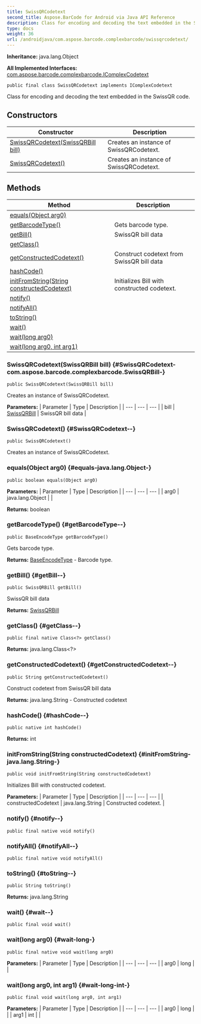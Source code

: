 ```yaml
---
title: SwissQRCodetext
second_title: Aspose.BarCode for Android via Java API Reference
description: Class for encoding and decoding the text embedded in the SwissQR code.
type: docs
weight: 36
url: /androidjava/com.aspose.barcode.complexbarcode/swissqrcodetext/
---
```

**Inheritance:**
java.lang.Object

**All Implemented Interfaces:**
[com.aspose.barcode.complexbarcode.IComplexCodetext](../../com.aspose.barcode.complexbarcode/icomplexcodetext)
```
public final class SwissQRCodetext implements IComplexCodetext
```

Class for encoding and decoding the text embedded in the SwissQR code.
## Constructors

| Constructor | Description |
| --- | --- |
| [SwissQRCodetext(SwissQRBill bill)](#SwissQRCodetext-com.aspose.barcode.complexbarcode.SwissQRBill-) | Creates an instance of SwissQRCodetext. |
| [SwissQRCodetext()](#SwissQRCodetext--) | Creates an instance of SwissQRCodetext. |
## Methods

| Method | Description |
| --- | --- |
| [equals(Object arg0)](#equals-java.lang.Object-) |  |
| [getBarcodeType()](#getBarcodeType--) | Gets barcode type. |
| [getBill()](#getBill--) | SwissQR bill data |
| [getClass()](#getClass--) |  |
| [getConstructedCodetext()](#getConstructedCodetext--) | Construct codetext from SwissQR bill data |
| [hashCode()](#hashCode--) |  |
| [initFromString(String constructedCodetext)](#initFromString-java.lang.String-) | Initializes Bill with constructed codetext. |
| [notify()](#notify--) |  |
| [notifyAll()](#notifyAll--) |  |
| [toString()](#toString--) |  |
| [wait()](#wait--) |  |
| [wait(long arg0)](#wait-long-) |  |
| [wait(long arg0, int arg1)](#wait-long-int-) |  |
### SwissQRCodetext(SwissQRBill bill) {#SwissQRCodetext-com.aspose.barcode.complexbarcode.SwissQRBill-}
```
public SwissQRCodetext(SwissQRBill bill)
```


Creates an instance of SwissQRCodetext.

**Parameters:**
| Parameter | Type | Description |
| --- | --- | --- |
| bill | [SwissQRBill](../../com.aspose.barcode.complexbarcode/swissqrbill) | SwissQR bill data |

### SwissQRCodetext() {#SwissQRCodetext--}
```
public SwissQRCodetext()
```


Creates an instance of SwissQRCodetext.

### equals(Object arg0) {#equals-java.lang.Object-}
```
public boolean equals(Object arg0)
```




**Parameters:**
| Parameter | Type | Description |
| --- | --- | --- |
| arg0 | java.lang.Object |  |

**Returns:**
boolean
### getBarcodeType() {#getBarcodeType--}
```
public BaseEncodeType getBarcodeType()
```


Gets barcode type.

**Returns:**
[BaseEncodeType](../../com.aspose.barcode.generation/baseencodetype) - Barcode type.
### getBill() {#getBill--}
```
public SwissQRBill getBill()
```


SwissQR bill data

**Returns:**
[SwissQRBill](../../com.aspose.barcode.complexbarcode/swissqrbill)
### getClass() {#getClass--}
```
public final native Class<?> getClass()
```




**Returns:**
java.lang.Class<?>
### getConstructedCodetext() {#getConstructedCodetext--}
```
public String getConstructedCodetext()
```


Construct codetext from SwissQR bill data

**Returns:**
java.lang.String - Constructed codetext
### hashCode() {#hashCode--}
```
public native int hashCode()
```




**Returns:**
int
### initFromString(String constructedCodetext) {#initFromString-java.lang.String-}
```
public void initFromString(String constructedCodetext)
```


Initializes Bill with constructed codetext.

**Parameters:**
| Parameter | Type | Description |
| --- | --- | --- |
| constructedCodetext | java.lang.String | Constructed codetext. |

### notify() {#notify--}
```
public final native void notify()
```




### notifyAll() {#notifyAll--}
```
public final native void notifyAll()
```




### toString() {#toString--}
```
public String toString()
```




**Returns:**
java.lang.String
### wait() {#wait--}
```
public final void wait()
```




### wait(long arg0) {#wait-long-}
```
public final native void wait(long arg0)
```




**Parameters:**
| Parameter | Type | Description |
| --- | --- | --- |
| arg0 | long |  |

### wait(long arg0, int arg1) {#wait-long-int-}
```
public final void wait(long arg0, int arg1)
```




**Parameters:**
| Parameter | Type | Description |
| --- | --- | --- |
| arg0 | long |  |
| arg1 | int |  |

